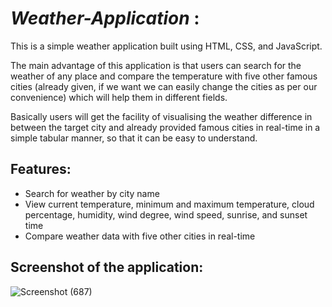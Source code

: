 # *Weather-Application* :

This is a simple weather application built using HTML, CSS, and JavaScript. 

The main advantage of this application is that users can search for the weather of any place and compare the temperature with five other famous cities (already given, if we want we can easily change the cities as per our convenience) which will help them in different fields.

Basically users will get the facility of visualising the weather difference in between the target city and already provided famous cities in real-time in a simple tabular manner, so that it can be easy to understand.

## Features:

- Search for weather by city name
- View current temperature, minimum and maximum temperature, cloud percentage, humidity, wind degree, wind speed, sunrise, and sunset time
- Compare weather data with five other cities in real-time

## Screenshot of the application:

![Screenshot (687)](https://github.com/Amrisha7/Weather-Application/assets/136724257/5d439dda-f307-4744-b152-f082887f2c38)


